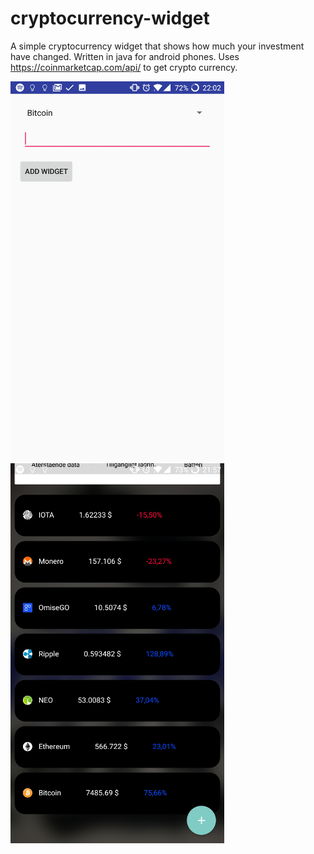 # cryptocurrency-widget
A simple cryptocurrency widget that shows how much your investment have changed. Written in java for android phones. Uses https://coinmarketcap.com/api/ to get crypto currency.

![alt crypto image](https://github.com/TobiasJohansson91/Pics/blob/master/cryptowidget%20choose.png) ![alt crypto image](https://github.com/TobiasJohansson91/Pics/blob/master/cryptowidget.png)
